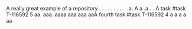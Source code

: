 A really great example of a repository
.
.
.
.
.
.
.
..
.
.a.
A
a
.a
.
.
 A task #task T-116592 5 aa.
aaa.
aaaa
aaa
aaa
aaA fourth task #task T-116592 4
a
a
a
a
aa
